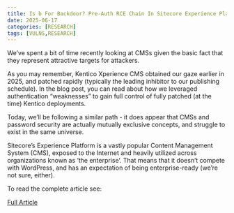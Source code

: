 ```yaml
---
title: Is b For Backdoor? Pre-Auth RCE Chain In Sitecore Experience Platform
date: 2025-06-17
categories: [RESEARCH]
tags: [VULNS,RESEARCH]
---
```


We’ve spent a bit of time recently looking at CMSs given the basic fact that they represent attractive targets for attackers.

As you may remember, Kentico Xperience CMS obtained our gaze earlier in 2025, and patched rapidly (typically the leading inhibitor to our publishing schedule). In the blog post, you can read about how we leveraged authentication “weaknesses” to gain full control of fully patched (at the time) Kentico deployments.

Today, we’ll be following a similar path - it does appear that CMSs and password security are actually mutually exclusive concepts, and struggle to exist in the same universe.

Sitecore’s Experience Platform is a vastly popular Content Management System (CMS), exposed to the Internet and heavily utilized across organizations known as ‘the enterprise’. That means that it doesn’t compete with WordPress, and has an expectation of being enterprise-ready (we’re not sure, either).

To read the complete article see:

[Full Article](https://labs.watchtowr.com/is-b-for-backdoor-pre-auth-rce-chain-in-sitecore-experience-platform/)
